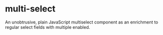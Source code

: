 # multi-select
An unobtrusive, plain JavaScript multiselect component as an enrichment to regular select fields with multiple enabled.
